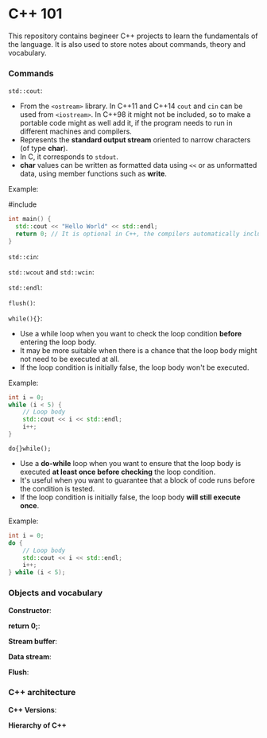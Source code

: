 # C++ 101

This repository contains begineer C++ projects to learn the fundamentals of the language. It is also used to store notes about commands, theory and vocabulary.

### Commands

`std::cout`: 

- From the `<ostream>` library. In C++11 and C++14 `cout` and `cin` can be used from `<iostream>`. In C++98 it might not be included, so to make a portable code might as well add it, if the program needs to run in different machines and compilers.
- Represents the **standard output stream** oriented to narrow characters (of type **char**).
- In C, it corresponds to `stdout`.
- **char** values can be written as formatted data using `<<` or as unformatted data, using member functions such as **write**.

Example:

#include <iostream>
```cpp
int main() {
  std::cout << "Hello World" << std::endl;
  return 0; // It is optional in C++, the compilers automatically include it.
}
```

`std::cin`:

`std::wcout` and `std::wcin`:

`std::endl`:

`flush()`:

`while(){}`:

- Use a while loop when you want to check the loop condition **before** entering the loop body.
- It may be more suitable when there is a chance that the loop body might not need to be executed at all.
- If the loop condition is initially false, the loop body won't be executed.

Example:
```cpp
int i = 0;
while (i < 5) {
    // Loop body
    std::cout << i << std::endl;
    i++;
}
```

  `do{}while();`

- Use a **do-while** loop when you want to ensure that the loop body is executed **at least once before checking** the loop condition.
- It's useful when you want to guarantee that a block of code runs before the condition is tested.
- If the loop condition is initially false, the loop body **will still execute once**.

Example:

```cpp
int i = 0;
do {
    // Loop body
    std::cout << i << std::endl;
    i++;
} while (i < 5);
```


### Objects and vocabulary

**Constructor**:

**return 0;**:

**Stream buffer**:

**Data stream**:

**Flush**:

### C++ architecture

**C++ Versions**:

**Hierarchy of C++**
